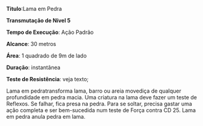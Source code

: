 **Titulo**:Lama em Pedra

**Transmutação de Nível 5**

**Tempo de Execução**: Ação Padrão

**Alcance**: 30 metros

**Área**: 1 quadrado de 9m de lado

**Duração**: instantânea

**Teste de Resistência**: veja texto;

Lama em pedratransforma lama, barro ou areia movediça de qualquer profundidade em pedra macia. Uma criatura na lama deve fazer um teste de Reflexos. 
Se falhar, fica presa na pedra. Para se soltar, precisa gastar uma ação completa e ser bem-sucedida num teste de Força contra CD 25.
Lama em pedra anula pedra em lama.
